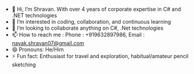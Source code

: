 - 👋 Hi, I’m Shravan. With over 4 years of corporate expertise in C# and .NET technologies
- 👀 I’m interested in coding, collaboration, and continuous learning
- 💞️ I’m looking to collaborate anything on C#, .Net technologies
- 📫 How to reach me : Phone : +919632897986, Email : nayak.shravan07@gmail.com
- 😄 Pronouns: He/Him
- ⚡ Fun fact: Enthusiast for travel and exploration, habitual/amateur pencil sketching


<!---
nayakshravan/nayakshravan is a ✨ special ✨ repository because its `README.md` (this file) appears on your GitHub profile.
You can click the Preview link to take a look at your changes.
--->
